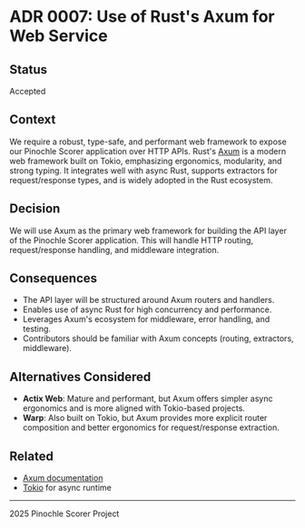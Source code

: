 # ADR 0007: Use of Rust's Axum for Web Service

## Status
Accepted

## Context
We require a robust, type-safe, and performant web framework to expose our Pinochle Scorer application over HTTP APIs. Rust's [Axum](https://github.com/tokio-rs/axum) is a modern web framework built on Tokio, emphasizing ergonomics, modularity, and strong typing. It integrates well with async Rust, supports extractors for request/response types, and is widely adopted in the Rust ecosystem.

## Decision
We will use Axum as the primary web framework for building the API layer of the Pinochle Scorer application. This will handle HTTP routing, request/response handling, and middleware integration.

## Consequences
- The API layer will be structured around Axum routers and handlers.
- Enables use of async Rust for high concurrency and performance.
- Leverages Axum's ecosystem for middleware, error handling, and testing.
- Contributors should be familiar with Axum concepts (routing, extractors, middleware).

## Alternatives Considered
- **Actix Web**: Mature and performant, but Axum offers simpler async ergonomics and is more aligned with Tokio-based projects.
- **Warp**: Also built on Tokio, but Axum provides more explicit router composition and better ergonomics for request/response extraction.

## Related
- [Axum documentation](https://docs.rs/axum)
- [Tokio](https://tokio.rs/) for async runtime

---
2025 Pinochle Scorer Project
